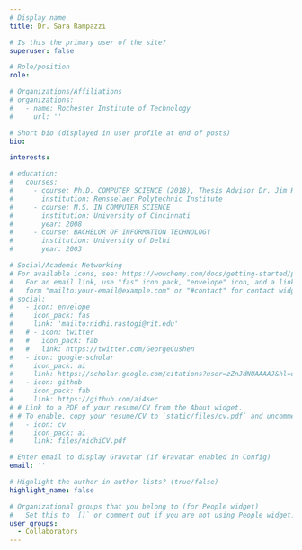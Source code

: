 ```yaml
---
# Display name
title: Dr. Sara Rampazzi

# Is this the primary user of the site?
superuser: false

# Role/position
role:

# Organizations/Affiliations
# organizations:
#   - name: Rochester Institute of Technology
#     url: ''

# Short bio (displayed in user profile at end of posts)
bio: 

interests:

# education:
#   courses:
#     - course: Ph.D. COMPUTER SCIENCE (2018), Thesis Advisor Dr. Jim Hendler
#       institution: Rensselaer Polytechnic Institute
#     - course: M.S. IN COMPUTER SCIENCE
#       institution: University of Cincinnati
#       year: 2008
#     - course: BACHELOR OF INFORMATION TECHNOLOGY 
#       institution: University of Delhi
#       year: 2003

# Social/Academic Networking
# For available icons, see: https://wowchemy.com/docs/getting-started/page-builder/#icons
#   For an email link, use "fas" icon pack, "envelope" icon, and a link in the
#   form "mailto:your-email@example.com" or "#contact" for contact widget.
# social:
#   - icon: envelope
#     icon_pack: fas
#     link: 'mailto:nidhi.rastogi@rit.edu'
#   # - icon: twitter
#   #   icon_pack: fab
#   #   link: https://twitter.com/GeorgeCushen
#   - icon: google-scholar
#     icon_pack: ai
#     link: https://scholar.google.com/citations?user=zZnJdNUAAAAJ&hl=en
#   - icon: github
#     icon_pack: fab
#     link: https://github.com/ai4sec
# # Link to a PDF of your resume/CV from the About widget.
# # To enable, copy your resume/CV to `static/files/cv.pdf` and uncomment the lines below.
#   - icon: cv
#     icon_pack: ai
#     link: files/nidhiCV.pdf

# Enter email to display Gravatar (if Gravatar enabled in Config)
email: ''

# Highlight the author in author lists? (true/false)
highlight_name: false

# Organizational groups that you belong to (for People widget)
#   Set this to `[]` or comment out if you are not using People widget.
user_groups:
  - Collaborators
---
```


<!-- Mother. Researcher. Educator. Mentor. Explorer.
I am an Assistant Professor in the Department of Software Engineering, GCCIS at Rochester Institute of Technology, NY. I am interested in transdisciplinary work in Cybersecurity, Artificial Intelligence, Heterogeneous Networks, and Graph Analytics building systems at scale. I received my Ph.D. in Computer Science with a focus on Cybersecurity, Networked Graphs and Machine Learning from Rensselaer Polytechnic Institute, NY and M.S. from the University of Cincinnati.  -->

